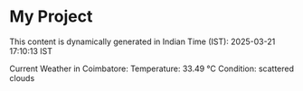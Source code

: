# My Project

This content is dynamically generated in Indian Time (IST): 2025-03-21 17:10:13 IST


Current Weather in Coimbatore:
Temperature: 33.49 °C
Condition: scattered clouds
